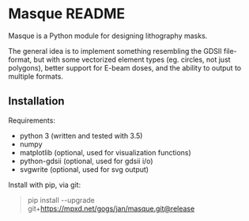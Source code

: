 # Masque README

Masque is a Python module for designing lithography masks.

The general idea is to implement something resembling the GDSII file-format, but
with some vectorized element types (eg. circles, not just polygons), better support for
E-beam doses, and the ability to output to multiple formats.

## Installation

Requirements:
* python 3 (written and tested with 3.5)
* numpy
* matplotlib (optional, used for visualization functions)
* python-gdsii (optional, used for gdsii i/o)
* svgwrite (optional, used for svg output)


Install with pip, via git:

>pip install --upgrade git+https://mpxd.net/gogs/jan/masque.git@release

